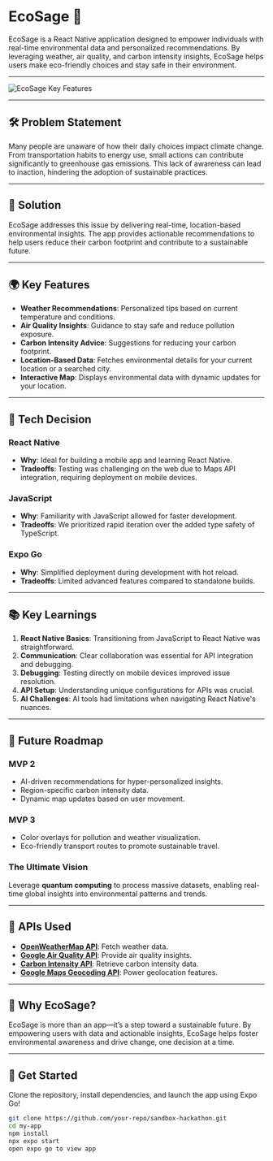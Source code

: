 # EcoSage 🌿  
EcoSage is a React Native application designed to empower individuals with real-time environmental data and personalized recommendations. By leveraging weather, air quality, and carbon intensity insights, EcoSage helps users make eco-friendly choices and stay safe in their environment.  

---

![EcoSage Key Features](https://snipboard.io/lairoI.jpg)  

---

## 🛠 Problem Statement  
Many people are unaware of how their daily choices impact climate change. From transportation habits to energy use, small actions can contribute significantly to greenhouse gas emissions. This lack of awareness can lead to inaction, hindering the adoption of sustainable practices.  

---

## 🌟 Solution  
EcoSage addresses this issue by delivering real-time, location-based environmental insights. The app provides actionable recommendations to help users reduce their carbon footprint and contribute to a sustainable future.  

---

## 🌍 Key Features  
- **Weather Recommendations**: Personalized tips based on current temperature and conditions.  
- **Air Quality Insights**: Guidance to stay safe and reduce pollution exposure.  
- **Carbon Intensity Advice**: Suggestions for reducing your carbon footprint.  
- **Location-Based Data**: Fetches environmental details for your current location or a searched city.  
- **Interactive Map**: Displays environmental data with dynamic updates for your location.  

---

## 🤔 Tech Decision  

### **React Native**  
- **Why**: Ideal for building a mobile app and learning React Native.  
- **Tradeoffs**: Testing was challenging on the web due to Maps API integration, requiring deployment on mobile devices.  

### **JavaScript**  
- **Why**: Familiarity with JavaScript allowed for faster development.  
- **Tradeoffs**: We prioritized rapid iteration over the added type safety of TypeScript.  

### **Expo Go**  
- **Why**: Simplified deployment during development with hot reload.  
- **Tradeoffs**: Limited advanced features compared to standalone builds.  

---

## 📚 Key Learnings  
1. **React Native Basics**: Transitioning from JavaScript to React Native was straightforward.  
2. **Communication**: Clear collaboration was essential for API integration and debugging.  
3. **Debugging**: Testing directly on mobile devices improved issue resolution.  
4. **API Setup**: Understanding unique configurations for APIs was crucial.  
5. **AI Challenges**: AI tools had limitations when navigating React Native's nuances.  

---

## 🚀 Future Roadmap  

### **MVP 2**  
- AI-driven recommendations for hyper-personalized insights.  
- Region-specific carbon intensity data.  
- Dynamic map updates based on user movement.  

### **MVP 3**  
- Color overlays for pollution and weather visualization.  
- Eco-friendly transport routes to promote sustainable travel.  

### **The Ultimate Vision**  
Leverage **quantum computing** to process massive datasets, enabling real-time global insights into environmental patterns and trends.  

---

## 🔌 APIs Used  
- **[OpenWeatherMap API](https://openweathermap.org/api)**: Fetch weather data.  
- **[Google Air Quality API](https://developers.google.com/maps/documentation/airquality)**: Provide air quality insights.  
- **[Carbon Intensity API](https://carbon-intensity.github.io/api-definitions/#carbon-intensity-api-v2-0-0)**: Retrieve carbon intensity data.  
- **[Google Maps Geocoding API](https://developers.google.com/maps/documentation/geocoding)**: Power geolocation features.  

---

## 🌱 Why EcoSage?  
EcoSage is more than an app—it’s a step toward a sustainable future. By empowering users with data and actionable insights, EcoSage helps foster environmental awareness and drive change, one decision at a time.  

---

## 🎯 Get Started  
Clone the repository, install dependencies, and launch the app using Expo Go!  

```bash
git clone https://github.com/your-repo/sandbox-hackathon.git  
cd my-app  
npm install  
npx expo start
open expo go to view app
